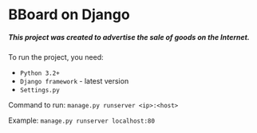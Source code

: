 # BBoard on Django

##### This project was created to **advertise the sale of goods on the Internet.**

To run the project, you need:
- `Python 3.2+`
- `Django framework` - latest version
- `Settings.py`

Command to run: `manage.py runserver <ip>:<host>`

Example: `manage.py runserver localhost:80`


